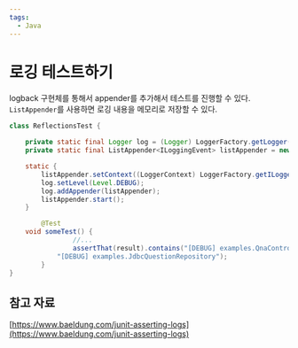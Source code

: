 ```yaml
---
tags:
  - Java
---
```

# 로깅 테스트하기

logback 구현체를 통해서 appender를 추가해서 테스트를 진행할 수 있다. `ListAppender`를 사용하면 로깅 내용을 메모리로 저장할 수 있다.

```java
class ReflectionsTest {

    private static final Logger log = (Logger) LoggerFactory.getLogger(ReflectionsTest.class);
    private static final ListAppender<ILoggingEvent> listAppender = new ListAppender<>();

    static {
        listAppender.setContext((LoggerContext) LoggerFactory.getILoggerFactory());
        log.setLevel(Level.DEBUG);
        log.addAppender(listAppender);
        listAppender.start();
    }

		@Test
    void someTest() {
				//...
				assertThat(result).contains("[DEBUG] examples.QnaController", "[DEBUG] examples.MyQnaService", "[DEBUG] examples.JdbcUserRepository",
            "[DEBUG] examples.JdbcQuestionRepository");
		}
}
```

## 참고 자료

[https://www.baeldung.com/junit-asserting-logs](https://www.baeldung.com/junit-asserting-logs)